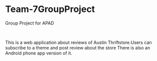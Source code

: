 # Team-7GroupProject
Group Project for APAD

<br>

This is a web application about reviews of Austin Thriftstore.Users can subscribe to a theme and post review about the store
There is also an Android phone app version of it.
